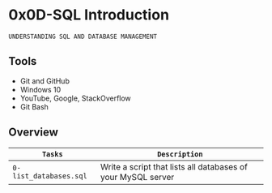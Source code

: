 # 0x0D-SQL Introduction

`UNDERSTANDING SQL AND DATABASE MANAGEMENT`

## Tools

* Git and GitHub
* Windows 10
* YouTube, Google, StackOverflow
* Git Bash

## Overview

| `Tasks` | `Description` |
| ------- | ------------- |
| `0-list_databases.sql` | Write a script that lists all databases of your MySQL server | 
